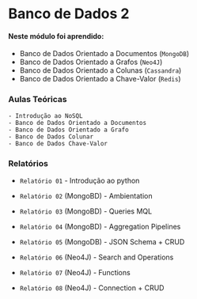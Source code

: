 # Banco de Dados 2

#### Neste módulo foi aprendido:

- Banco de Dados Orientado a Documentos (`MongoDB`)
- Banco de Dados Orientado a Grafos (`Neo4J`)
- Banco de Dados Orientado a Colunas (`Cassandra`)
- Banco de Dados Orientado a Chave-Valor (`Redis`)

### Aulas Teóricas

```
- Introdução ao NoSQL
- Banco de Dados Orientado a Documentos
- Banco de Dados Orientado a Grafo
- Banco de Dados Colunar
- Banco de Dados Chave-Valor
```

### Relatórios

- `Relatório 01` - Introdução ao python

- `Relatório 02` (MongoBD) - Ambientation

- `Relatório 03` (MongoBD) - Queries MQL

- `Relatório 04` (MongoBD) - Aggregation Pipelines

- `Relatório 05` (MongoDB) - JSON Schema + CRUD

- `Relatório 06` (Neo4J) - Search and Operations

- `Relatório 07` (Neo4J) - Functions

- `Relatório 08` (Neo4J) - Connection + CRUD
